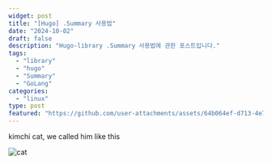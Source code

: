 ```yaml
---
widget: post
title: "[Hugo] .Summary 사용법"
date: "2024-10-02"
draft: false
description: "Hugo-library .Summary 사용법에 관한 포스트입니다."
tags:
  - "library"
  - "hugo"
  - "Summary"
  - "GoLang"
categories:
  - "linux"
type: post
featured: "https://github.com/user-attachments/assets/64b064ef-d713-4e7e-90a8-b9c83ae0e1c8"
---
```

kimchi cat, we called him like this 
<!--more-->
![cat](https://github.com/user-attachments/assets/64b064ef-d713-4e7e-90a8-b9c83ae0e1c8)


```code

```